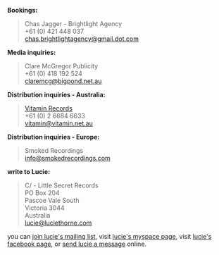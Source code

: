 **Bookings:**

> Chas Jagger - Brightlight Agency  
> +61 (0) 421 448 037  
> <chas.brightlightagency@gmail.dot.com>

**Media inquiries:**

> Clare McGregor Publicity  
> +61 (0) 418 192 524  
> <claremcg@bigpond.net.au>

**Distribution inquiries - Australia:**  

> [Vitamin Records][1]  
> +61 (0) 2 6684 6633  
> <vitamin@vitamin.net.au>

**Distribution inquiries - Europe:**

> Smoked Recordings  
> <info@smokedrecordings.com>

**write to Lucie:**

> C/ - Little Secret Records  
> PO Box 204    
> Pascoe Vale South  
> Victoria 3044    
> Australia  
> <lucie@luciethorne.com>

you can [join lucie's mailing list][9], visit [lucie's myspace page][10], 
visit [lucie's facebook page][23], or [send lucie a message][11] online.

  [9]: ?p=forms/mailing-list
  [10]: http://www.myspace.com/luciethornemusic
  [11]: ?p=forms/send-message
  [22]: http://www.abc.net.au/triplej/homeandhosed/blog/s2551581.htm
  [23]: http://www.facebook.com/lucie.thorne#!/lucie.thorne
  [1]: https://www.vitamin.net.au/

